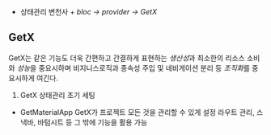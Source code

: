 + 상태관리 변천사 +
*bloc -> provider -> GetX*

## GetX
GetX는 같은 기능도 더욱 간편하고 간결하게 표현하는 *생산성*과
최소한의 리소스 소비와 *성능*을 중요시하며
비지니스로직과 종속성 주입 및 네비게이션 분리 등 *조직화*를 중요시하게 여긴다.

1. GetX 상태관리 초기 세팅

+ GetMaterialApp
GetX가 프로젝트 모든 것을 관리할 수 있게 설정
라우트 관리, 스낵바, 바텀시트 등 그 밖에 기능을 활용 가능